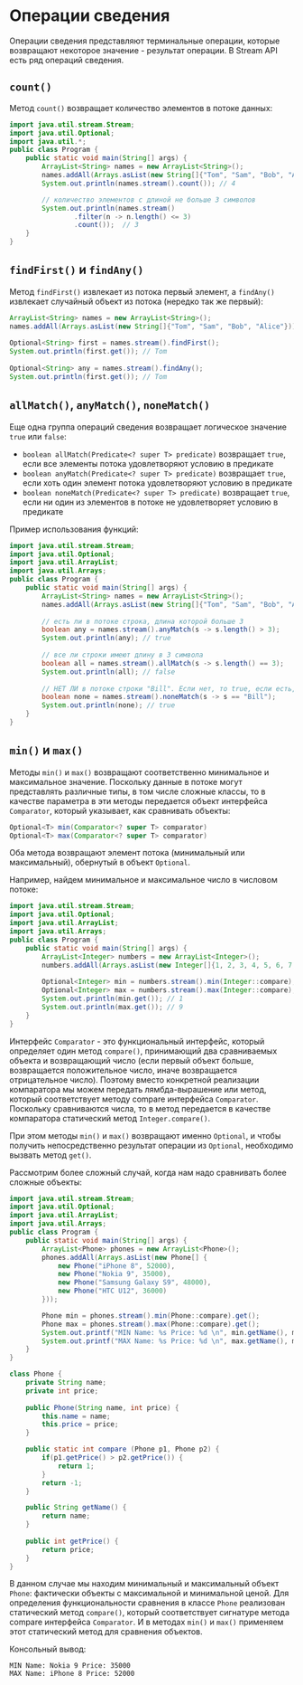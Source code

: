 # Операции сведения
Операции сведения представляют терминальные операции, которые возвращают некоторое значение - результат операции. В Stream API есть ряд операций сведения.

## `count()`
Метод `count()` возвращает количество элементов в потоке данных:

```java
import java.util.stream.Stream;
import java.util.Optional;
import java.util.*;
public class Program {
    public static void main(String[] args) {
        ArrayList<String> names = new ArrayList<String>();
        names.addAll(Arrays.asList(new String[]{"Tom", "Sam", "Bob", "Alice"}));
        System.out.println(names.stream().count()); // 4

        // количество элементов с длиной не больше 3 символов
        System.out.println(names.stream()
                .filter(n -> n.length() <= 3)
                .count());  // 3
    } 
}
```

## `findFirst()` и `findAny()`
Метод `findFirst()` извлекает из потока первый элемент, а `findAny()` извлекает случайный объект из потока (нередко так же первый):

```java
ArrayList<String> names = new ArrayList<String>();
names.addAll(Arrays.asList(new String[]{"Tom", "Sam", "Bob", "Alice"}));
 
Optional<String> first = names.stream().findFirst();
System.out.println(first.get()); // Tom
 
Optional<String> any = names.stream().findAny();
System.out.println(first.get()); // Tom
```


## `allMatch()`, `anyMatch()`, `noneMatch()`
Еще одна группа операций сведения возвращает логическое значение `true` или `false`:

- `boolean allMatch(Predicate<? super T> predicate)` возвращает `true`, если все элементы потока удовлетворяют условию в предикате
- `boolean anyMatch(Predicate<? super T> predicate)` возвращает `true`, если хоть один элемент потока удовлетворяют условию в предикате
- `boolean noneMatch(Predicate<? super T> predicate)` возвращает `true`, если ни один из элементов в потоке не удовлетворяет условию в предикате

Пример использования функций:

```java
import java.util.stream.Stream;
import java.util.Optional;
import java.util.ArrayList;
import java.util.Arrays;
public class Program {
    public static void main(String[] args) {
        ArrayList<String> names = new ArrayList<String>();
        names.addAll(Arrays.asList(new String[]{"Tom", "Sam", "Bob", "Alice"}));
         
        // есть ли в потоке строка, длина которой больше 3
        boolean any = names.stream().anyMatch(s -> s.length() > 3);
        System.out.println(any); // true
         
        // все ли строки имеют длину в 3 символа
        boolean all = names.stream().allMatch(s -> s.length() == 3);
        System.out.println(all); // false
         
        // НЕТ ЛИ в потоке строки "Bill". Если нет, то true, если есть, то false
        boolean none = names.stream().noneMatch(s -> s == "Bill");
        System.out.println(none); // true
    } 
}
```


## `min()` и `max()`
Методы `min()` и `max()` возвращают соответственно минимальное и максимальное значение. Поскольку данные в потоке могут представлять различные типы, в том числе сложные классы, то в качестве параметра в эти методы передается объект интерфейса `Comparator`, который указывает, как сравнивать объекты:

```java
Optional<T> min(Comparator<? super T> comparator)
Optional<T> max(Comparator<? super T> comparator)
```

Оба метода возвращают элемент потока (минимальный или максимальный), обернутый в объект `Optional`.

Например, найдем минимальное и максимальное число в числовом потоке:

```java
import java.util.stream.Stream;
import java.util.Optional;
import java.util.ArrayList;
import java.util.Arrays;
public class Program {
    public static void main(String[] args) {
        ArrayList<Integer> numbers = new ArrayList<Integer>();
        numbers.addAll(Arrays.asList(new Integer[]{1, 2, 3, 4, 5, 6, 7, 8, 9}));
         
        Optional<Integer> min = numbers.stream().min(Integer::compare);
        Optional<Integer> max = numbers.stream().max(Integer::compare);
        System.out.println(min.get()); // 1
        System.out.println(max.get()); // 9
    } 
}
```

Интерфейс `Comparator` - это функциональный интерфейс, который определяет один метод `compare()`, принимающий два сравниваемых объекта и возвращающий число (если первый объект больше, возвращается положительное число, иначе возвращается отрицательное число). Поэтому вместо конкретной реализации компаратора мы можем передать лямбда-вырашение или метод, который соответствует методу compare интерфейса `Comparator`. Поскольку сравниваются числа, то в метод передается в качестве компаратора статический метод `Integer.compare()`.

При этом методы `min()` и `max()` возвращают именно `Optional`, и чтобы получить непосредственно результат операции из `Optional`, необходимо вызвать метод `get()`.

Рассмотрим более сложный случай, когда нам надо сравнивать более сложные объекты:

```java
import java.util.stream.Stream;
import java.util.Optional;
import java.util.ArrayList;
import java.util.Arrays;
public class Program {
    public static void main(String[] args) {
        ArrayList<Phone> phones = new ArrayList<Phone>();
        phones.addAll(Arrays.asList(new Phone[] {
            new Phone("iPhone 8", 52000), 
            new Phone("Nokia 9", 35000),
            new Phone("Samsung Galaxy S9", 48000),
            new Phone("HTC U12", 36000)
        }));

        Phone min = phones.stream().min(Phone::compare).get();
        Phone max = phones.stream().max(Phone::compare).get();
        System.out.printf("MIN Name: %s Price: %d \n", min.getName(), min.getPrice());
        System.out.printf("MAX Name: %s Price: %d \n", max.getName(), max.getPrice());
    } 
}

class Phone {
    private String name;
    private int price;
      
    public Phone(String name, int price) {
        this.name = name;
        this.price = price;
    }

    public static int compare (Phone p1, Phone p2) {
        if(p1.getPrice() > p2.getPrice()) {
            return 1;
        }
        return -1;
    }

    public String getName() {
        return name;
    }
    
    public int getPrice() {
        return price;
    }
}
```

В данном случае мы находим минимальный и максимальный объект `Phone`: фактически объекты с максимальной и минимальной ценой. Для определения функциональности сравнения в классе `Phone` реализован статический метод `compare()`, который соответствует сигнатуре метода compare интерфейса `Comparator`. И в методах `min()` и `max()` применяем этот статический метод для сравнения объектов.

Консольный вывод:

```out
MIN Name: Nokia 9 Price: 35000
MAX Name: iPhone 8 Price: 52000
```